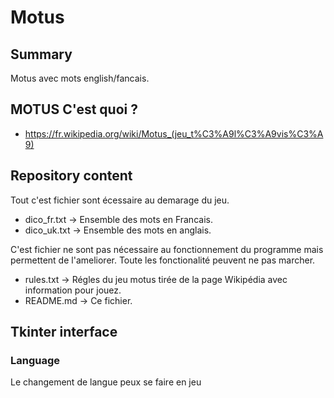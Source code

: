 
# Motus

## Summary 

Motus avec mots english/fancais.


## MOTUS C'est quoi ?


* https://fr.wikipedia.org/wiki/Motus_(jeu_t%C3%A9l%C3%A9vis%C3%A9) 

## Repository content 

Tout c'est fichier sont écessaire au demarage du jeu. 

* dico_fr.txt -> Ensemble des mots en Francais.
* dico_uk.txt -> Ensemble des mots en anglais.

C'est fichier ne sont pas nécessaire au fonctionnement du programme mais permettent de l'ameliorer. Toute les fonctionalité peuvent ne pas marcher.

* rules.txt -> Régles du jeu motus tirée de la page Wikipédia avec information pour jouez.
* README.md -> Ce fichier.

## Tkinter interface

### Language
Le changement de langue peux se faire en jeu 

